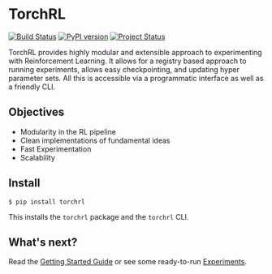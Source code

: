 TorchRL
========
[![Build Status](https://travis-ci.org/activatedgeek/torchrl.svg?branch=master)](https://travis-ci.org/activatedgeek/torchrl)
[![PyPI version](https://badge.fury.io/py/torchrl.svg)](https://pypi.org/project/torchrl/)
[![Project Status](https://img.shields.io/badge/status-beta-green.svg)](https://pypi.org/project/torchrl/)

TorchRL provides highly modular and extensible approach to experimenting with
Reinforcement Learning. It allows for a registry based approach to running
experiments, allows easy checkpointing, and updating hyper parameter sets.
All this is accessible via a programmatic interface as well as a friendly CLI.

Objectives
-----------

* Modularity in the RL pipeline
* Clean implementations of fundamental ideas
* Fast Experimentation
* Scalability

Install
--------

```
$ pip install torchrl
```

This installs the `torchrl` package and the `torchrl` CLI.

What's next?
----------------

Read the [Getting Started Guide](https://torchrl.sanyamkapoor.com/getting_started)
or see some ready-to-run [Experiments](https://torchrl.sanyamkapoor.com/experiments).
